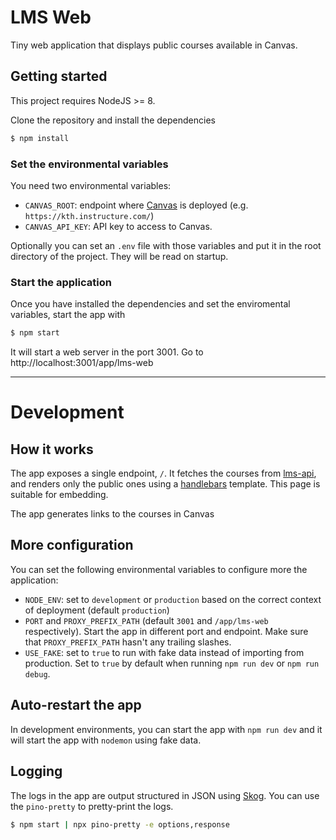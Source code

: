 # LMS Web

Tiny web application that displays public courses available in Canvas.

## Getting started

This project requires NodeJS >= 8.

Clone the repository and install the dependencies

```sh
$ npm install
```

### Set the environmental variables

You need two environmental variables:

- `CANVAS_ROOT`: endpoint where [Canvas] is deployed (e.g. `https://kth.instructure.com/`)
- `CANVAS_API_KEY`: API key to access to Canvas.

Optionally you can set an `.env` file with those variables and put it in the root directory of the project. They will be read on startup.

### Start the application

Once you have installed the dependencies and set the enviromental variables, start the app with

```sh
$ npm start
```

It will start a web server in the port 3001. Go to http://localhost:3001/app/lms-web

---

# Development

## How it works

The app exposes a single endpoint, `/`. It fetches the courses from [lms-api], and renders only the public ones using a [handlebars] template. This page is suitable for embedding.

The app generates links to the courses in Canvas

## More configuration

You can set the following environmental variables to configure more the application:

- `NODE_ENV`: set to `development` or `production` based on the correct context of deployment (default `production`)
- `PORT` and `PROXY_PREFIX_PATH` (default `3001` and `/app/lms-web` respectively). Start the app in different port and endpoint. Make sure that `PROXY_PREFIX_PATH` hasn't any trailing slashes.
- `USE_FAKE`: set to `true` to run with fake data instead of importing from production. Set to `true` by default when running  `npm run dev` or `npm run debug`.

## Auto-restart the app

In development environments, you can start the app with `npm run dev` and it will start the app with `nodemon` using fake data.

## Logging

The logs in the app are output structured in JSON using [Skog]. You can use the `pino-pretty` to pretty-print the logs.

```sh
$ npm start | npx pino-pretty -e options,response
```

[canvas]: https://github.com/instructure/canvas-lms
[lms-api]: https://github.com/KTH/lms-api
[skog]: https://github.com/KTH/skog
[handlebars]: https://github.com/wycats/handlebars.js/
